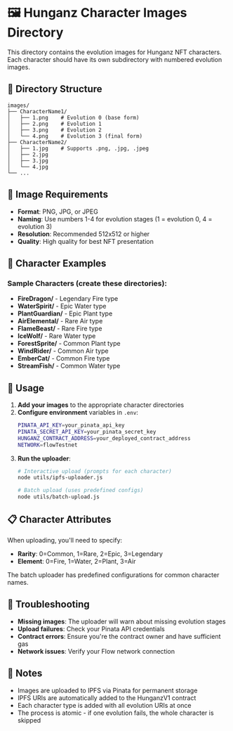 # 🖼️ Hunganz Character Images Directory

This directory contains the evolution images for Hunganz NFT characters. Each character should have its own subdirectory with numbered evolution images.

## 📁 Directory Structure

```
images/
├── CharacterName1/
│   ├── 1.png    # Evolution 0 (base form)
│   ├── 2.png    # Evolution 1
│   ├── 3.png    # Evolution 2
│   └── 4.png    # Evolution 3 (final form)
├── CharacterName2/
│   ├── 1.jpg    # Supports .png, .jpg, .jpeg
│   ├── 2.jpg
│   ├── 3.jpg
│   └── 4.jpg
└── ...
```

## 🎨 Image Requirements

- **Format**: PNG, JPG, or JPEG
- **Naming**: Use numbers 1-4 for evolution stages (1 = evolution 0, 4 = evolution 3)
- **Resolution**: Recommended 512x512 or higher
- **Quality**: High quality for best NFT presentation

## 🦄 Character Examples

### Sample Characters (create these directories):

- **FireDragon/** - Legendary Fire type
- **WaterSpirit/** - Epic Water type  
- **PlantGuardian/** - Epic Plant type
- **AirElemental/** - Rare Air type
- **FlameBeast/** - Rare Fire type
- **IceWolf/** - Rare Water type
- **ForestSprite/** - Common Plant type
- **WindRider/** - Common Air type
- **EmberCat/** - Common Fire type
- **StreamFish/** - Common Water type

## 🚀 Usage

1. **Add your images** to the appropriate character directories
2. **Configure environment** variables in `.env`:
   ```bash
   PINATA_API_KEY=your_pinata_api_key
   PINATA_SECRET_API_KEY=your_pinata_secret_key
   HUNGANZ_CONTRACT_ADDRESS=your_deployed_contract_address
   NETWORK=flowTestnet
   ```
3. **Run the uploader**:
   ```bash
   # Interactive upload (prompts for each character)
   node utils/ipfs-uploader.js
   
   # Batch upload (uses predefined configs)
   node utils/batch-upload.js
   ```

## 📋 Character Attributes

When uploading, you'll need to specify:

- **Rarity**: 0=Common, 1=Rare, 2=Epic, 3=Legendary
- **Element**: 0=Fire, 1=Water, 2=Plant, 3=Air

The batch uploader has predefined configurations for common character names.

## 🔧 Troubleshooting

- **Missing images**: The uploader will warn about missing evolution stages
- **Upload failures**: Check your Pinata API credentials
- **Contract errors**: Ensure you're the contract owner and have sufficient gas
- **Network issues**: Verify your Flow network connection

## 📝 Notes

- Images are uploaded to IPFS via Pinata for permanent storage
- IPFS URIs are automatically added to the HunganzV1 contract
- Each character type is added with all evolution URIs at once
- The process is atomic - if one evolution fails, the whole character is skipped
